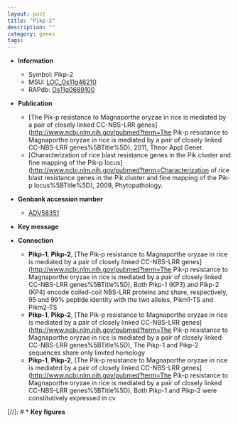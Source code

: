 ```yaml
---
layout: post
title: "Pikp-2"
description: ""
category: genes
tags: 
---
```


* **Information**  
    + Symbol: Pikp-2  
    + MSU: [LOC_Os11g46210](http://rice.plantbiology.msu.edu/cgi-bin/ORF_infopage.cgi?orf=LOC_Os11g46210)  
    + RAPdb: [Os11g0689100](http://rapdb.dna.affrc.go.jp/viewer/gbrowse_details/irgsp1?name=Os11g0689100)  

* **Publication**  
    + [The Pik-p resistance to Magnaporthe oryzae in rice is mediated by a pair of closely linked CC-NBS-LRR genes](http://www.ncbi.nlm.nih.gov/pubmed?term=The Pik-p resistance to Magnaporthe oryzae in rice is mediated by a pair of closely linked CC-NBS-LRR genes%5BTitle%5D), 2011, Theor Appl Genet.
    + [Characterization of rice blast resistance genes in the Pik cluster and fine mapping of the Pik-p locus](http://www.ncbi.nlm.nih.gov/pubmed?term=Characterization of rice blast resistance genes in the Pik cluster and fine mapping of the Pik-p locus%5BTitle%5D), 2009, Phytopathology.

* **Genbank accession number**  
    + [ADV58351](http://www.ncbi.nlm.nih.gov/nuccore/ADV58351)

* **Key message**  

* **Connection**  
    + __Pikp-1__, __Pikp-2__, [The Pik-p resistance to Magnaporthe oryzae in rice is mediated by a pair of closely linked CC-NBS-LRR genes](http://www.ncbi.nlm.nih.gov/pubmed?term=The Pik-p resistance to Magnaporthe oryzae in rice is mediated by a pair of closely linked CC-NBS-LRR genes%5BTitle%5D), Both Pikp-1 (KP3) and Pikp-2 (KP4) encode coiled-coil NBS-LRR proteins and share, respectively, 95 and 99% peptide identity with the two alleles, Pikm1-TS and Pikm2-TS
    + __Pikp-1__, __Pikp-2__, [The Pik-p resistance to Magnaporthe oryzae in rice is mediated by a pair of closely linked CC-NBS-LRR genes](http://www.ncbi.nlm.nih.gov/pubmed?term=The Pik-p resistance to Magnaporthe oryzae in rice is mediated by a pair of closely linked CC-NBS-LRR genes%5BTitle%5D), The Pikp-1 and Pikp-2 sequences share only limited homology
    + __Pikp-1__, __Pikp-2__, [The Pik-p resistance to Magnaporthe oryzae in rice is mediated by a pair of closely linked CC-NBS-LRR genes](http://www.ncbi.nlm.nih.gov/pubmed?term=The Pik-p resistance to Magnaporthe oryzae in rice is mediated by a pair of closely linked CC-NBS-LRR genes%5BTitle%5D), Both Pikp-1 and Pikp-2 were constitutively expressed in cv

[//]: # * **Key figures**  


